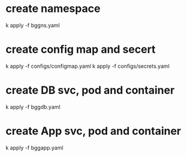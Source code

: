 # create namespace
k apply -f bggns.yaml

# create config map and secert
k apply -f configs/configmap.yaml
k apply -f configs/secrets.yaml

# create DB svc, pod and container
k apply -f bggdb.yaml

# create App svc, pod and container
k apply -f bggapp.yaml

